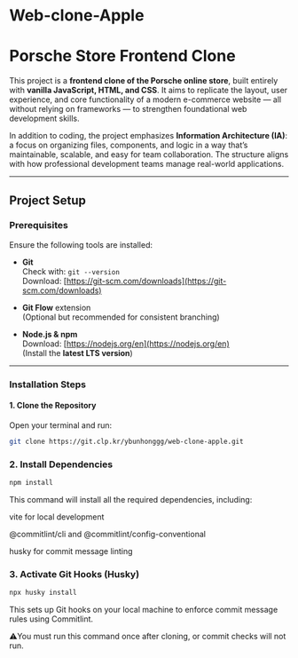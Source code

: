 # Web-clone-Apple

# Porsche Store Frontend Clone

This project is a **frontend clone of the Porsche online store**, built entirely with **vanilla JavaScript, HTML, and CSS**. It aims to replicate the layout, user experience, and core functionality of a modern e-commerce website — all without relying on frameworks — to strengthen foundational web development skills.

In addition to coding, the project emphasizes **Information Architecture (IA)**: a focus on organizing files, components, and logic in a way that’s maintainable, scalable, and easy for team collaboration. The structure aligns with how professional development teams manage real-world applications.

---

## Project Setup

###  Prerequisites

Ensure the following tools are installed:

- **Git**  
  Check with: `git --version`  
  Download: [https://git-scm.com/downloads](https://git-scm.com/downloads)

- **Git Flow** extension  
  (Optional but recommended for consistent branching)

- **Node.js & npm**  
  Download: [https://nodejs.org/en](https://nodejs.org/en)  
  (Install the **latest LTS version**)

---

### Installation Steps

#### 1. Clone the Repository

Open your terminal and run:

```bash
git clone https://git.clp.kr/ybunhonggg/web-clone-apple.git
```

### 2. Install Dependencies
```bash
npm install
```
This command will install all the required dependencies, including:

vite for local development

@commitlint/cli and @commitlint/config-conventional

husky for commit message linting

### 3. Activate Git Hooks (Husky)
```bash
npx husky install
```
This sets up Git hooks on your local machine to enforce commit message rules using Commitlint.

⚠️You must run this command once after cloning, or commit checks will not run.